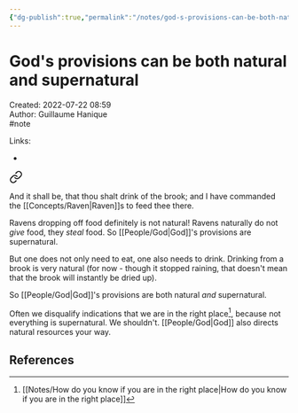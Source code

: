 ```yaml
---
{"dg-publish":true,"permalink":"/notes/god-s-provisions-can-be-both-natural-and-supernatural/"}
---
```


# God's provisions can be both natural and supernatural

Created: 2022-07-22 08:59  
Author: Guillaume Hanique  
#note

Links:

- 


<div class="transclusion internal-embed is-loaded"><a class="markdown-embed-link" href="/scripture/kjv/1-kings-kjv/1-kings-17-kjv/1-kings-17-4-kjv/" aria-label="Open link"><svg xmlns="http://www.w3.org/2000/svg" width="24" height="24" viewBox="0 0 24 24" fill="none" stroke="currentColor" stroke-width="2" stroke-linecap="round" stroke-linejoin="round" class="svg-icon lucide-link"><path d="M10 13a5 5 0 0 0 7.54.54l3-3a5 5 0 0 0-7.07-7.07l-1.72 1.71"></path><path d="M14 11a5 5 0 0 0-7.54-.54l-3 3a5 5 0 0 0 7.07 7.07l1.71-1.71"></path></svg></a><div class="markdown-embed">



And it shall be, that thou shalt drink of the brook; and I have commanded the [[Concepts/Raven\|Raven]]s to feed thee there.


</div></div>


Ravens dropping off food definitely is not natural! Ravens naturally do not *give* food, they *steal* food. So [[People/God\|God]]'s provisions are supernatural.

But one does not only need to eat, one also needs to drink. Drinking from a brook is very natural (for now - though it stopped raining, that doesn't mean that the brook will instantly be dried up).

So [[People/God\|God]]'s provisions are both natural *and* supernatural.

Often we disqualify indications that we are in the right place[^1], because not everything is supernatural. We shouldn't. [[People/God\|God]] also directs natural resources your way.

## References

[^1]: [[Notes/How do you know if you are in the right place\|How do you know if you are in the right place]]

